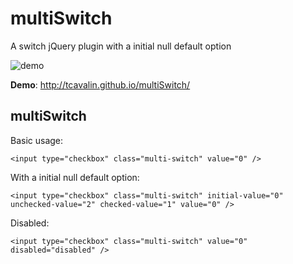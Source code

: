 # multiSwitch
A switch jQuery plugin with a initial null default option

![demo](https://cloud.githubusercontent.com/assets/6153386/14571662/d4f6c450-0320-11e6-87c2-17c06a74a89f.gif)

**Demo**: http://tcavalin.github.io/multiSwitch/

## multiSwitch ##

Basic usage:

    <input type="checkbox" class="multi-switch" value="0" />

With a initial null default option:

    <input type="checkbox" class="multi-switch" initial-value="0" unchecked-value="2" checked-value="1" value="0" />

Disabled:

    <input type="checkbox" class="multi-switch" value="0" disabled="disabled" />
